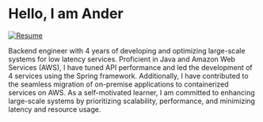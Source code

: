 # Hello, I am Ander

[![Resume](https://img.shields.io/badge/Resume-Download-informational?style=flat-square&logo=adobeacrobatreader&logoColor=white&color=green)](https://raw.githubusercontent.com/w22116972/w22116972/main/Resume.pdf)

Backend engineer with 4 years of developing and optimizing large-scale systems for low latency services. Proficient in
Java and Amazon Web Services (AWS), I have tuned API performance and led the development of 4 services using the Spring
framework. Additionally, I have contributed to the seamless migration of on-premise applications to containerized services on
AWS. As a self-motivated learner, I am committed to enhancing large-scale systems by prioritizing scalability, performance,
and minimizing latency and resource usage.
